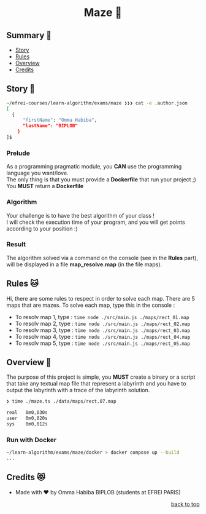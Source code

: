 <h1 align="center">
  Maze 🦄
</h1>

## <a name='summary'> Summary 🦄</a>

* [Story](#story)
* [Rules](#rules)
* [Overview](#overview)
* [Credits](#credits)

## <a name='story'>Story 🦊</a>

```sh
~/efrei-courses/learn-algorithm/exams/maze ❯❯❯ cat -e .author.json
[
  {
      "firstName": "Omma Habiba",
      "lastName": "BIPLOB"
    }
]$
```

### Prelude

As a programming pragmatic module, you **CAN** use the programming language you want/love.<br />
The only thing is that you must provide a **Dockerfile** that run your project ;)
You **MUST** return a **Dockerfile**

### Algorithm

Your challenge is to have the best algorithm of your class ! <br />
I will check the execution time of your program, and you will get points according to your position :)

### Result

The algorithm solved via a command on the console (see in the **Rules** part), will be displayed in a file **map_resolve.map** (in the file maps).

## <a name='rules'> Rules 🐱</a>

Hi, there are some rules to respect in order to solve each map. There are 5 maps that are mazes. To solve each map, type this in the console :

* To resolv map 1, type : ```time node ./src/main.js ./maps/rect_01.map``` 
* To resolv map 2, type : ```time node ./src/main.js ./maps/rect_02.map```
* To resolv map 3, type : ```time node ./src/main.js ./maps/rect_03.map``` 
* To resolv map 4, type : ```time node ./src/main.js ./maps/rect_04.map``` 
* To resolv map 5, type : ```time node ./src/main.js ./maps/rect_05.map```

## <a name='overview'>Overview 🐨</a>

The purpose of this project is simple, you **MUST** create a binary or a script that take any textual map file that represent a labyrinth and you have to output the labyrinth with a trace of the labyrinth solution.
```sh
❯ time ./maze.ts ./data/maps/rect.07.map

real   0m0,030s
user   0m0,020s
sys    0m0,012s
```

### Run with Docker
```sh
~/learn-algorithm/exams/maze/docker > docker compose up --build
...
```

## <a name='credits'>Credits 😻</a>

* Made with ❤ by Omma Habiba BIPLOB (students at EFREI PARIS)

<p align="right"><a href="#top">back to top</a></p>
